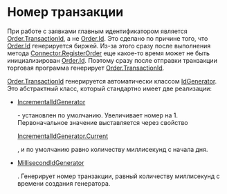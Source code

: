 # Номер транзакции

При работе с заявками главным идентификатором является [Order.TransactionId](xref:StockSharp.BusinessEntities.Order.TransactionId), а не [Order.Id](xref:StockSharp.BusinessEntities.Order.Id). Это сделано по причине того, что [Order.Id](xref:StockSharp.BusinessEntities.Order.Id) генерируется биржей. Из\-за этого сразу после выполнения метода [Connector.RegisterOrder](xref:StockSharp.Algo.Connector.RegisterOrder) еще какое\-то время может не быть инициализирован [Order.Id](xref:StockSharp.BusinessEntities.Order.Id). Поэтому сразу после отправки транзакции торговая программа генерирует [Order.TransactionId](xref:StockSharp.BusinessEntities.Order.TransactionId). 

[Order.TransactionId](xref:StockSharp.BusinessEntities.Order.TransactionId) генерируется автоматически классом [IdGenerator](xref:Ecng.Common.IdGenerator). Это абстрактный класс, который стандартно имеет две реализации: 

- [IncrementalIdGenerator](xref:Ecng.Common.IncrementalIdGenerator)

   \- установлен по умолчанию. Увеличивает номер на 1. Первоначальное значение выставляется через свойство 

  [IncrementalIdGenerator.Current](xref:Ecng.Common.IncrementalIdGenerator.Current)

  , и по умолчанию равно количеству миллисекунд с начала дня. 
- [MillisecondIdGenerator](xref:Ecng.Common.MillisecondIdGenerator)

  . Генерирует номер транзакции, равный количеству миллисекунд с времени создания генератора. 
